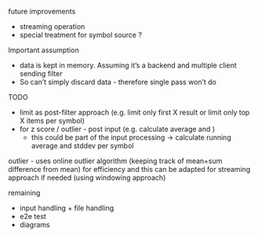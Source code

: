 
future improvements
- streaming operation
- special treatment for symbol source  ?


Important assumption
- data is kept in memory. Assuming it’s a backend and multiple client sending filter
- So can’t simply discard data - therefore single pass won’t do


TODO
- limit as post-filter approach (e.g. limit only first X result or limit only top X items per symbol)
- for z score / outlier - post input (e.g. calculate average and )
    - this could be part of the input processing -> calculate running average and stddev per symbol

outlier - uses online outlier algorithm (keeping track of mean+sum difference from mean) for efficiency 
and this can be adapted for streaming approach if needed (using windowing approach)


remaining
- input handling + file handling
- e2e test
- diagrams 
